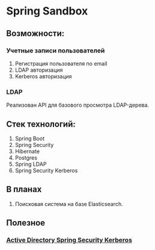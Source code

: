 # Spring Sandbox

## Возможности:
### Учетные записи пользователей
1. Регистрация пользователя по email
2. LDAP авторизация
3. Kerberos авторизация
### LDAP
Реализован API для базового просмотра LDAP-дерева.

## Стек технологий:
1. Spring Boot
2. Spring Security
3. Hibernate
4. Postgres
5. Spring LDAP
6. Spring Security Kerberos

## В планах
1. Поисковая система на базе Elasticsearch.

## Полезное
### [Active Directory Spring Security Kerberos](AD.md)